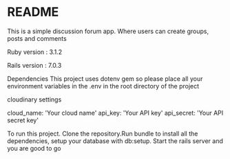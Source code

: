 # README

This is a simple discussion forum app. Where users can create groups, posts and comments 

Ruby version : 3.1.2

Rails version : 7.0.3

Dependencies
This project uses dotenv gem so please place all your environment variables in the .env in the root directory of the project


cloudinary settings

cloud_name: 'Your cloud name' api_key: 'Your API key' api_secret: 'Your API secret key' 

To run this project. Clone the repository.Run bundle to install all the dependencies, setup your database with db:setup.
Start the rails server and you are good to go
